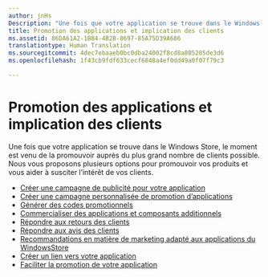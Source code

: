 ```yaml
---
author: jnHs
Description: "Une fois que votre application se trouve dans le Windows Store, le moment est venu de la promouvoir auprès du plus grand nombre de clients possible."
title: Promotion des applications et implication des clients
ms.assetid: 86DA61A2-1B84-4B2B-8697-85A75D39A686
translationtype: Human Translation
ms.sourcegitcommit: 4dec7ebaaeb0bc0dba24002f8cd8a805285de3d6
ms.openlocfilehash: 1f43cb9fdf633cecf6848a4ef0dd49a0f07f79c3

---
```


# Promotion des applications et implication des clients


Une fois que votre application se trouve dans le Windows Store, le moment est venu de la promouvoir auprès du plus grand nombre de clients possible. Nous vous proposons plusieurs options pour promouvoir vos produits et vous aider à susciter l’intérêt de vos clients.

-   [Créer une campagne de publicité pour votre application](create-an-ad-campaign-for-your-app.md)
-   [Créer une campagne personnalisée de promotion d’applications](create-a-custom-app-promotion-campaign.md)
-   [Générer des codes promotionnels](generate-promotional-codes.md)
-   [Commercialiser des applications et composants additionnels](put-apps-and-add-ons-on-sale.md)
-   [Répondre aux retours des clients](respond-to-customer-feedback.md)
-   [Répondre aux avis des clients](respond-to-customer-reviews.md)
-   [Recommandations en matière de marketing adapté aux applications du WindowsStore](app-marketing-guidelines.md)
-   [Créer un lien vers votre application](link-to-your-app.md)
-   [Faciliter la promotion de votre application](make-your-app-easier-to-promote.md)

 

 



<!--HONumber=Aug16_HO5-->


